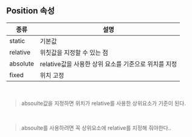 ## Position 속성
|종류|설명|
|--|--|
|static| 기본값|
|relative|위칫값을 지정할 수 있는 점|
|absolute|relative값을 사용한 상위 요소를 기준으로 위치를 지정|
|fixed|위치 고정|

<br>

>absoulte값을 지정하면 위치가 relative를 사용한 상위요소가 기준이 된다.

<br>

>absoulte를 사용하려면 꼭 상위요소에 relative를 지정해 줘야한다..